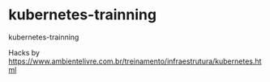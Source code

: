 # kubernetes-trainning
kubernetes-trainning

Hacks by 
https://www.ambientelivre.com.br/treinamento/infraestrutura/kubernetes.html
